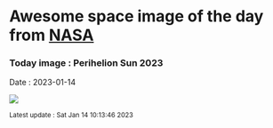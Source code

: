 
# Awesome space image of the day from [NASA](https://api.nasa.gov/)

### Today image : Perihelion Sun 2023
Date : 2023-01-14

![](https://apod.nasa.gov/apod/image/2301/Sol3Jan2023web1024.jpg)

<small>Latest update : Sat Jan 14 10:13:46 2023</small>
        